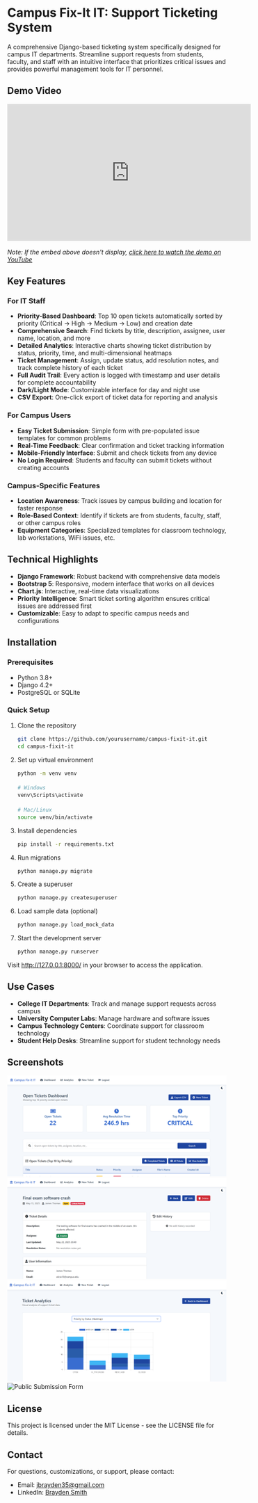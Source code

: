 # Campus Fix-It IT: Support Ticketing System

A comprehensive Django-based ticketing system specifically designed for campus IT departments. Streamline support requests from students, faculty, and staff with an intuitive interface that prioritizes critical issues and provides powerful management tools for IT personnel.

## Demo Video

<iframe width="560" height="315" src="https://www.youtube.com/embed/pZKruNWhr5M?si=J7S-ArRpY_K1lOyA" title="YouTube video player" frameborder="0" allow="accelerometer; autoplay; clipboard-write; encrypted-media; gyroscope; picture-in-picture; web-share" referrerpolicy="strict-origin-when-cross-origin" allowfullscreen></iframe>

*Note: If the embed above doesn't display, [click here to watch the demo on YouTube](https://www.youtube.com/watch?v=pZKruNWhr5M)*

## Key Features

### For IT Staff
- **Priority-Based Dashboard**: Top 10 open tickets automatically sorted by priority (Critical → High → Medium → Low) and creation date
- **Comprehensive Search**: Find tickets by title, description, assignee, user name, location, and more
- **Detailed Analytics**: Interactive charts showing ticket distribution by status, priority, time, and multi-dimensional heatmaps
- **Ticket Management**: Assign, update status, add resolution notes, and track complete history of each ticket
- **Full Audit Trail**: Every action is logged with timestamp and user details for complete accountability
- **Dark/Light Mode**: Customizable interface for day and night use
- **CSV Export**: One-click export of ticket data for reporting and analysis

### For Campus Users
- **Easy Ticket Submission**: Simple form with pre-populated issue templates for common problems
- **Real-Time Feedback**: Clear confirmation and ticket tracking information
- **Mobile-Friendly Interface**: Submit and check tickets from any device
- **No Login Required**: Students and faculty can submit tickets without creating accounts

### Campus-Specific Features
- **Location Awareness**: Track issues by campus building and location for faster response
- **Role-Based Context**: Identify if tickets are from students, faculty, staff, or other campus roles
- **Equipment Categories**: Specialized templates for classroom technology, lab workstations, WiFi issues, etc.

## Technical Highlights
- **Django Framework**: Robust backend with comprehensive data models
- **Bootstrap 5**: Responsive, modern interface that works on all devices
- **Chart.js**: Interactive, real-time data visualizations
- **Priority Intelligence**: Smart ticket sorting algorithm ensures critical issues are addressed first
- **Customizable**: Easy to adapt to specific campus needs and configurations

## Installation

### Prerequisites
- Python 3.8+
- Django 4.2+
- PostgreSQL or SQLite

### Quick Setup
1. Clone the repository
   ```bash
   git clone https://github.com/yourusername/campus-fixit-it.git
   cd campus-fixit-it
   ```

2. Set up virtual environment
   ```bash
   python -m venv venv
   
   # Windows
   venv\Scripts\activate
   
   # Mac/Linux
   source venv/bin/activate
   ```

3. Install dependencies
   ```bash
   pip install -r requirements.txt
   ```

4. Run migrations
   ```bash
   python manage.py migrate
   ```

5. Create a superuser
   ```bash
   python manage.py createsuperuser
   ```

6. Load sample data (optional)
   ```bash
   python manage.py load_mock_data
   ```

7. Start the development server
   ```bash
   python manage.py runserver
   ```

Visit http://127.0.0.1:8000/ in your browser to access the application.

## Use Cases
- **College IT Departments**: Track and manage support requests across campus
- **University Computer Labs**: Manage hardware and software issues
- **Campus Technology Centers**: Coordinate support for classroom technology
- **Student Help Desks**: Streamline support for student technology needs

## Screenshots
![Dashboard View](screenshots/dashboard.png)
![Ticket Detail](screenshots/ticket_detail.png)
![Analytics Page](screenshots/analytics.png)
![Public Submission Form](screenshots/public_form.png)

## License
This project is licensed under the MIT License - see the LICENSE file for details.

## Contact
For questions, customizations, or support, please contact:
- Email: jbrayden35@gmail.com
- LinkedIn: [Brayden Smith](https://www.linkedin.com/in/braydenjsmith22/)
